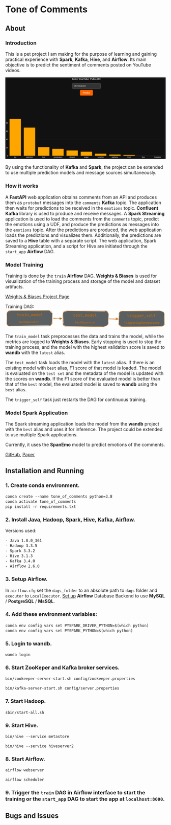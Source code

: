 # Tone of Comments

## About
### Introduction
This is a pet project I am making for the purpose of learning and gaining practical experience with **Spark**, **Kafka**, **Hive**, and **Airflow**. Its main objective is to predict the sentiment of comments posted on YouTube videos.


![Web App](images/web_app.png)

By using the functionality of **Kafka** and **Spark**, the project can be extended to use multiple prediction models and message sources simultaneously.

### How it works
A **FastAPI** web application obtains comments from an API and produces them as `protobuf` messages into the `comments` **Kafka** topic. The application then waits for predictions to be received in the `emotions` topic. **Confluent Kafka** library is used to produce and receive messages. A **Spark Streaming** application is used to load the comments from the `comments` topic, predict the emotions using a UDF, and produce the predictions as messages into the `emotions` topic. After the predictions are produced, the web application loads the predictions and visualizes them. Additionally, the predictions are saved to a **Hive** table with a separate script. The web application, Spark Streaming application, and a script for Hive are initiated through the `start_app` **Airflow** DAG.

### Model Training
Training is done by the `train` **Airflow** DAG. **Weights & Biases** is used for visualization of the training process and storage of the model and dataset artifacts.

[Weights & Biases Project Page](https://wandb.ai/molokhovdmitry/tone_of_comments)

Training DAG:
![Training DAG graph](images/train_dag.png)

The `train_model` task preprocesses the data and trains the model, while the metrics are logged to **Weights & Biases**. Early stopping is used to stop the training process, and the model with the highest validation score is saved to **wandb** with the `latest` alias.

The `test_model` task loads the model with the `latest` alias. If there is an existing model with `best` alias, F1 score of that model is loaded. The model is evaluated on the `test set` and the metadata of the model is updated with the scores on **wandb**. If the F1 score of the evaluated model is better than that of the `best` model, the evaluated model is saved to **wandb** using the `best` alias.

The `trigger_self` task just restarts the DAG for continuous training.

### Model Spark Application
The Spark streaming application loads the model from the **wandb** project with the `best` alias and uses it for inference. The project could be extended to use multiple Spark applications.

Currently, it uses the **SpanEmo** model to predict emotions of the comments.

[GitHub](https://github.com/hasanhuz/SpanEmo), [Paper](https://www.aclweb.org/anthology/2021.eacl-main.135.pdf)

## Installation and Running
### 1. Create conda environment.
```
conda create --name tone_of_comments python=3.8
conda activate tone_of_comments
pip install -r requirements.txt
```
### 2. Install [Java](https://www.java.com/en/download/help/index_installing.html), [Hadoop](https://hadoop.apache.org/docs/stable/hadoop-project-dist/hadoop-common/SingleCluster.html), [Spark](https://spark.apache.org/docs/latest/index.html), [Hive](https://cwiki.apache.org/confluence/display/Hive/GettingStarted), [Kafka](https://kafka.apache.org/quickstart), [Airflow](https://airflow.apache.org/docs/apache-airflow/stable/installation/index.html#using-pypi).

Versions used:
```
- Java 1.8.0_361
- Hadoop 3.3.5
- Spark 3.3.2
- Hive 3.1.3
- Kafka 3.4.0
- Airflow 2.6.0
```
### 3. Setup **Airflow**.

In `airflow.cfg` set the `dags_folder` to an absolute path to `dags` folder and `executor` to `LocalExecutor`.
[Set up](https://airflow.apache.org/docs/apache-airflow/stable/howto/set-up-database.html)
**Airflow** Database Backend to use **MySQL** / **PostgreSQL** / **MsSQL**.

### 4. Add these environment variables:
```
conda env config vars set PYSPARK_DRIVER_PYTHON=$(which python)
conda env config vars set PYSPARK_PYTHON=$(which python)
```
### 5. Login to **wandb**.
```
wandb login
```
### 6. Start ZooKeper and Kafka broker services.
```
bin/zookeeper-server-start.sh config/zookeeper.properties
```
```
bin/kafka-server-start.sh config/server.properties
```
### 7. Start **Hadoop**.
```
sbin/start-all.sh
```
### 9. Start **Hive**.
```
bin/hive --service metastore
```
```
bin/hive --service hiveserver2
```
### 8. Start **Airflow**.
```
airflow webserver
```
```
airflow scheduler
```
### 9. Trigger the `train` DAG in **Airflow** interface to start the training or the `start_app` DAG to start the app at `localhost:8000`.

## Bugs and Issues
